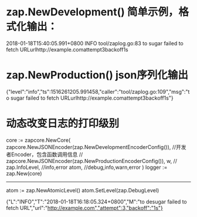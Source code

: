 # zap.NewDevelopment() 简单示例，格式化输出：
2018-01-18T15:40:05.991+0800    INFO    tool/zaplog.go:83       to sugar failed to fetch URLurlhttp://example.comattempt3backoff1s

# zap.NewProduction() json序列化输出
{"level":"info","ts":1516261205.991458,"caller":"tool/zaplog.go:109","msg":"to sugar failed to fetch URLurlhttp://example.comattempt3backoff1s"}

# 动态改变日志的打印级别
core := zapcore.NewCore(
    zapcore.NewJSONEncoder(zap.NewDevelopmentEncoderConfig()), //开发者Encoder，包含函数调用信息
    // zapcore.NewJSONEncoder(zap.NewProductionEncoderConfig()),
    w,
    // zap.InfoLevel, //info,error
    atom, //debug,info,warn,error
)
logger := zap.New(core)

---------------
atom := zap.NewAtomicLevel()
atom.SetLevel(zap.DebugLevel)

{"L":"INFO","T":"2018-01-18T16:18:05.324+0800","M":"to desugar failed to fetch URL","url":"http://example.com","attempt":3,"backoff":"1s"}



